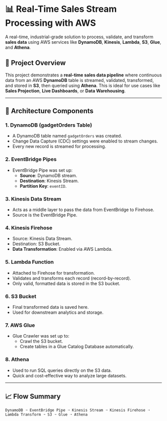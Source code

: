 # 📊 Real-Time Sales Stream Processing with AWS

A real-time, industrial-grade solution to process, validate, and transform **sales data** using AWS services like **DynamoDB**, **Kinesis**, **Lambda**, **S3**, **Glue**, and **Athena**.

## 🚀 Project Overview

This project demonstrates a **real-time sales data pipeline** where continuous data from an AWS **DynamoDB** table is streamed, validated, transformed, and stored in **S3**, then queried using **Athena**. This is ideal for use cases like **Sales Projection**, **Live Dashboards**, or **Data Warehousing**.

---

## 🧱 Architecture Components

### 1. **DynamoDB (gadgetOrders Table)**
- A DynamoDB table named `gadgetOrders` was created.
- Change Data Capture (CDC) settings were enabled to stream changes.
- Every new record is streamed for processing.

### 2. **EventBridge Pipes**
- EventBridge Pipe was set up:
  - **Source**: DynamoDB stream.
  - **Destination**: Kinesis Stream.
  - **Partition Key**: `eventID`.

### 3. **Kinesis Data Stream**
- Acts as a middle layer to pass the data from EventBridge to Firehose.
- Source is the EventBridge Pipe.

### 4. **Kinesis Firehose**
- Source: Kinesis Data Stream.
- Destination: S3 Bucket.
- **Data Transformation**: Enabled via AWS Lambda.

### 5. **Lambda Function**
- Attached to Firehose for transformation.
- Validates and transforms each record (record-by-record).
- Only valid, formatted data is stored in the S3 bucket.

### 6. **S3 Bucket**
- Final transformed data is saved here.
- Used for downstream analytics and storage.

### 7. **AWS Glue**
- Glue Crawler was set up to:
  - Crawl the S3 bucket.
  - Create tables in a Glue Catalog Database automatically.

### 8. **Athena**
- Used to run SQL queries directly on the S3 data.
- Quick and cost-effective way to analyze large datasets.

---

## 📈 Flow Summary

```text
DynamoDB ➝ EventBridge Pipe ➝ Kinesis Stream ➝ Kinesis Firehose ➝ Lambda Transform ➝ S3 ➝ Glue ➝ Athena
